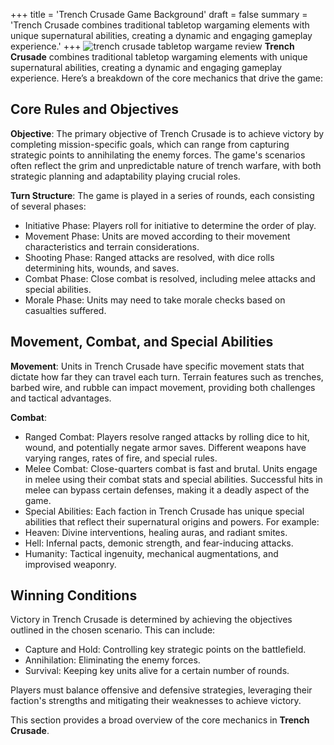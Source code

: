 +++
title = 'Trench Crusade Game Background'
draft = false
summary = 'Trench Crusade combines traditional tabletop wargaming elements with unique supernatural abilities, creating a dynamic and engaging gameplay experience.'
+++
![trench crusade tabletop wargame review](/images/trench-crusade-wargame.webp)
**Trench Crusade** combines traditional tabletop wargaming elements with unique supernatural abilities, creating a dynamic and engaging gameplay experience. Here’s a breakdown of the core mechanics that drive the game: 

## Core Rules and Objectives 
**Objective**: The primary objective of Trench Crusade is to achieve victory by completing mission-specific goals, which can range from capturing strategic points to annihilating the enemy forces. The game's scenarios often reflect the grim and unpredictable nature of trench warfare, with both strategic planning and adaptability playing crucial roles. 

**Turn Structure**: The game is played in a series of rounds, each consisting of several phases: 
- Initiative Phase: Players roll for initiative to determine the order of play. 
- Movement Phase: Units are moved according to their movement characteristics and terrain considerations. 
- Shooting Phase: Ranged attacks are resolved, with dice rolls determining hits, wounds, and saves. 
- Combat Phase: Close combat is resolved, including melee attacks and special abilities. 
- Morale Phase: Units may need to take morale checks based on casualties suffered. 

## Movement, Combat, and Special Abilities 
**Movement**: Units in Trench Crusade have specific movement stats that dictate how far they can travel each turn. Terrain features such as trenches, barbed wire, and rubble can impact movement, providing both challenges and tactical advantages. 

**Combat**: 
- Ranged Combat: Players resolve ranged attacks by rolling dice to hit, wound, and potentially negate armor saves. Different weapons have varying ranges, rates of fire, and special rules. 
- Melee Combat: Close-quarters combat is fast and brutal. Units engage in melee using their combat stats and special abilities. Successful hits in melee can bypass certain defenses, making it a deadly aspect of the game. 
- Special Abilities: Each faction in Trench Crusade has unique special abilities that reflect their supernatural origins and powers. For example: 
- Heaven: Divine interventions, healing auras, and radiant smites. 
- Hell: Infernal pacts, demonic strength, and fear-inducing attacks. 
- Humanity: Tactical ingenuity, mechanical augmentations, and improvised weaponry. 

## Winning Conditions 
Victory in Trench Crusade is determined by achieving the objectives outlined in the chosen scenario. This can include: 
- Capture and Hold: Controlling key strategic points on the battlefield. 
- Annihilation: Eliminating the enemy forces. 
- Survival: Keeping key units alive for a certain number of rounds. 

Players must balance offensive and defensive strategies, leveraging their faction's strengths and mitigating their weaknesses to achieve victory. 

This section provides a broad overview of the core mechanics in **Trench Crusade**. 